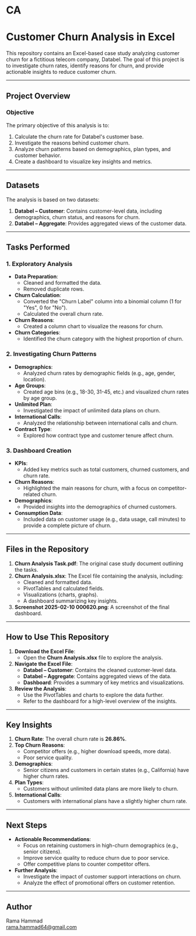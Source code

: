 # CA

# Customer Churn Analysis in Excel

This repository contains an Excel-based case study analyzing customer churn for a fictitious telecom company, Databel. The goal of this project is to investigate churn rates, identify reasons for churn, and provide actionable insights to reduce customer churn.

---

## **Project Overview**

### **Objective**
The primary objective of this analysis is to:
1. Calculate the churn rate for Databel's customer base.
2. Investigate the reasons behind customer churn.
3. Analyze churn patterns based on demographics, plan types, and customer behavior.
4. Create a dashboard to visualize key insights and metrics.

---

## **Datasets**
The analysis is based on two datasets:
1. **Databel – Customer**: Contains customer-level data, including demographics, churn status, and reasons for churn.
2. **Databel – Aggregate**: Provides aggregated views of the customer data.

---

## **Tasks Performed**

### **1. Exploratory Analysis**
- **Data Preparation**:
  - Cleaned and formatted the data.
  - Removed duplicate rows.
- **Churn Calculation**:
  - Converted the "Churn Label" column into a binomial column (1 for "Yes", 0 for "No").
  - Calculated the overall churn rate.
- **Churn Reasons**:
  - Created a column chart to visualize the reasons for churn.
- **Churn Categories**:
  - Identified the churn category with the highest proportion of churn.

### **2. Investigating Churn Patterns**
- **Demographics**:
  - Analyzed churn rates by demographic fields (e.g., age, gender, location).
- **Age Groups**:
  - Created age bins (e.g., 18-30, 31-45, etc.) and visualized churn rates by age group.
- **Unlimited Plan**:
  - Investigated the impact of unlimited data plans on churn.
- **International Calls**:
  - Analyzed the relationship between international calls and churn.
- **Contract Type**:
  - Explored how contract type and customer tenure affect churn.

### **3. Dashboard Creation**
- **KPIs**:
  - Added key metrics such as total customers, churned customers, and churn rate.
- **Churn Reasons**:
  - Highlighted the main reasons for churn, with a focus on competitor-related churn.
- **Demographics**:
  - Provided insights into the demographics of churned customers.
- **Consumption Data**:
  - Included data on customer usage (e.g., data usage, call minutes) to provide a complete picture of churn.

---

## **Files in the Repository**
1. **Churn Analysis Task.pdf**: The original case study document outlining the tasks.
2. **Churn Analysis.xlsx**: The Excel file containing the analysis, including:
   - Cleaned and formatted data.
   - PivotTables and calculated fields.
   - Visualizations (charts, graphs).
   - A dashboard summarizing key insights.
3. **Screenshot 2025-02-10 000620.png**: A screenshot of the final dashboard.

---

## **How to Use This Repository**
1. **Download the Excel File**:
   - Open the **Churn Analysis.xlsx** file to explore the analysis.
2. **Navigate the Excel File**:
   - **Databel – Customer**: Contains the cleaned customer-level data.
   - **Databel – Aggregate**: Contains aggregated views of the data.
   - **Dashboard**: Provides a summary of key metrics and visualizations.
3. **Review the Analysis**:
   - Use the PivotTables and charts to explore the data further.
   - Refer to the dashboard for a high-level overview of the insights.

---

## **Key Insights**
1. **Churn Rate**: The overall churn rate is **26.86%**.
2. **Top Churn Reasons**:
   - Competitor offers (e.g., higher download speeds, more data).
   - Poor service quality.
3. **Demographics**:
   - Senior citizens and customers in certain states (e.g., California) have higher churn rates.
4. **Plan Types**:
   - Customers without unlimited data plans are more likely to churn.
5. **International Calls**:
   - Customers with international plans have a slightly higher churn rate.

---

## **Next Steps**
- **Actionable Recommendations**:
  - Focus on retaining customers in high-churn demographics (e.g., senior citizens).
  - Improve service quality to reduce churn due to poor service.
  - Offer competitive plans to counter competitor offers.
- **Further Analysis**:
  - Investigate the impact of customer support interactions on churn.
  - Analyze the effect of promotional offers on customer retention.

---

## **Author**
Rama Hammad  
rama.hammad64@gmail.com
